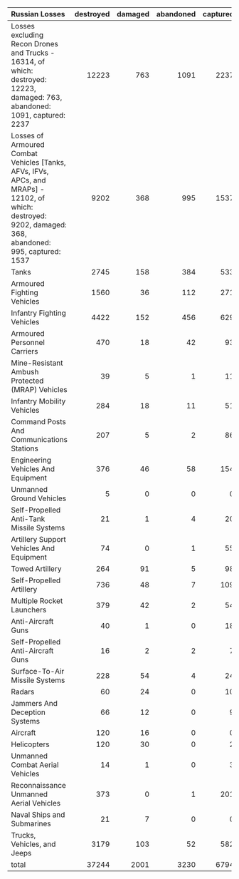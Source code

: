 | Russian Losses                                                                                                                                           |   destroyed |   damaged |   abandoned |   captured |   total |
|:---------------------------------------------------------------------------------------------------------------------------------------------------------|------------:|----------:|------------:|-----------:|--------:|
| Losses excluding Recon Drones and Trucks - 16314, of which: destroyed: 12223, damaged: 763, abandoned: 1091, captured: 2237                              |       12223 |       763 |        1091 |       2237 |   16314 |
| Losses of Armoured Combat Vehicles [Tanks, AFVs, IFVs, APCs, and MRAPs] - 12102, of which: destroyed: 9202, damaged: 368, abandoned: 995, captured: 1537 |        9202 |       368 |         995 |       1537 |   12102 |
| Tanks                                                                                                                                                    |        2745 |       158 |         384 |        533 |    3820 |
| Armoured Fighting Vehicles                                                                                                                               |        1560 |        36 |         112 |        271 |    1979 |
| Infantry Fighting Vehicles                                                                                                                               |        4422 |       152 |         456 |        629 |    5659 |
| Armoured Personnel Carriers                                                                                                                              |         470 |        18 |          42 |         93 |     623 |
| Mine-Resistant Ambush Protected  (MRAP) Vehicles                                                                                                         |          39 |         5 |           1 |         11 |      56 |
| Infantry Mobility Vehicles                                                                                                                               |         284 |        18 |          11 |         51 |     364 |
| Command Posts And Communications Stations                                                                                                                |         207 |         5 |           2 |         86 |     300 |
| Engineering Vehicles And Equipment                                                                                                                       |         376 |        46 |          58 |        154 |     634 |
| Unmanned Ground Vehicles                                                                                                                                 |           5 |         0 |           0 |          0 |       5 |
| Self-Propelled Anti-Tank Missile Systems                                                                                                                 |          21 |         1 |           4 |         20 |      46 |
| Artillery Support Vehicles And Equipment                                                                                                                 |          74 |         0 |           1 |         55 |     130 |
| Towed Artillery                                                                                                                                          |         264 |        91 |           5 |         98 |     458 |
| Self-Propelled Artillery                                                                                                                                 |         736 |        48 |           7 |        109 |     900 |
| Multiple Rocket Launchers                                                                                                                                |         379 |        42 |           2 |         54 |     477 |
| Anti-Aircraft Guns                                                                                                                                       |          40 |         1 |           0 |         18 |      59 |
| Self-Propelled Anti-Aircraft Guns                                                                                                                        |          16 |         2 |           2 |          7 |      27 |
| Surface-To-Air Missile Systems                                                                                                                           |         228 |        54 |           4 |         24 |     310 |
| Radars                                                                                                                                                   |          60 |        24 |           0 |         10 |      94 |
| Jammers And Deception Systems                                                                                                                            |          66 |        12 |           0 |          9 |      87 |
| Aircraft                                                                                                                                                 |         120 |        16 |           0 |          0 |     136 |
| Helicopters                                                                                                                                              |         120 |        30 |           0 |          2 |     152 |
| Unmanned Combat Aerial Vehicles                                                                                                                          |          14 |         1 |           0 |          3 |      18 |
| Reconnaissance Unmanned Aerial Vehicles                                                                                                                  |         373 |         0 |           1 |        201 |     575 |
| Naval Ships and Submarines                                                                                                                               |          21 |         7 |           0 |          0 |      28 |
| Trucks, Vehicles, and Jeeps                                                                                                                              |        3179 |       103 |          52 |        582 |    3916 |
| total                                                                                                                                                    |       37244 |      2001 |        3230 |       6794 |   49269 |
